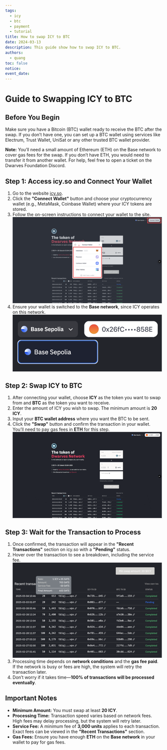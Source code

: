 ```yaml
---
tags:
  - icy
  - btc
  - payment
  - tutorial
title: How to swap ICY to BTC
date: 2024-03-13
description: This guide show how to swap ICY to BTC.
authors:
  - quang
toc: false
notice:
event_date:
---
```


# Guide to Swapping ICY to BTC

## Before You Begin
Make sure you have a Bitcoin (BTC) wallet ready to receive the BTC after the swap. If you don’t have one, you can set up a BTC wallet using services like Electrum, Trust Wallet, UniSat or any other trusted BTC wallet provider.

**Note:** You’ll need a small amount of Ethereum (ETH) on the Base network to cover gas fees for the swap. If you don’t have ETH, you would need to transfer it from another wallet. For help, feel free to open a ticket on the Dwarves Foundation Discord.

## Step 1: Access icy.so and Connect Your Wallet
1. Go to the website [icy.so](https://icy.so).
2. Click the **"Connect Wallet"** button and choose your cryptocurrency wallet (e.g., MetaMask, Coinbase Wallet) where your ICY tokens are stored.
3. Follow the on-screen instructions to connect your wallet to the site.
![](assets/how-to-swap-icy-to-btc-1.png)
4. Ensure your wallet is switched to the **Base network**, since ICY operates on this network.
![](assets/how-to-swap-icy-to-btc-2.png)

## Step 2: Swap ICY to BTC
1. After connecting your wallet, choose **ICY** as the token you want to swap from and **BTC** as the token you want to receive.
2. Enter the amount of ICY you wish to swap. The minimum amount is **20 ICY**.
3. Input your **BTC wallet address** where you want the BTC to be sent.
4. Click the **"Swap"** button and confirm the transaction in your wallet. You’ll need to pay gas fees in **ETH** for this step.
![alt text](assets/how-to-swap-icy-to-btc-3.gif)

## Step 3: Wait for the Transaction to Process
1. Once confirmed, the transaction will appear in the **"Recent Transactions"** section on icy.so with a **"Pending"** status.
2. Hover over the transaction to see a breakdown, including the service fee.
![alt text](assets/how-to-swap-icy-to-btc-4.png)
4. Processing time depends on **network conditions** and the **gas fee paid**. If the network is busy or fees are high, the system will retry the transaction later.
5. Don’t worry if it takes time—**100% of transactions will be processed eventually**.

## Important Notes
- **Minimum Amount:** You must swap at least **20 ICY**.
- **Processing Time:** Transaction speed varies based on network fees. High fees may delay processing, but the system will retry later.
- **Service Fee:** A minimum fee of **3,000 units** applies to each transaction. Exact fees can be viewed in the **"Recent Transactions"** section.
- **Gas Fees:** Ensure you have enough **ETH** on the **Base network** in your wallet to pay for gas fees.

